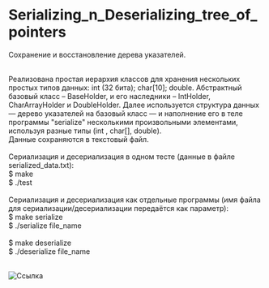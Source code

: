 # Serializing_n_Deserializing_tree_of_pointers

Cохранение и восстановление дерева указателей.<br><br>

Реализована простая иерархия классов для хранения нескольких простых типов данных: int (32 бита); char[10]; double. Абстрактный базовый класс – BaseHolder, и его наследники – IntHolder, CharArrayHolder и DoubleHolder. Далее используется структура данных — дерево указателей на базовый класс — и наполнение его в теле программы "serialize" несколькими произвольными элементами, используя разные типы (int , char[], double).<br>
Данные сохраняются в текстовый файл.<br><br>
Сериализация и десериализация в одном тесте (данные в файле serialized_data.txt):<br>
$ make<br>
$ ./test<br><br>
Сериализация и десериализация как отдельные программы (имя файла для сериализации/десериализации передаётся как параметр):<br>
$ make serialize<br>
$ ./serialize file_name<br><br>
$ make deserialize<br>
$ ./deserialize file_name<br><br>
<p><img src="https://lh3.googleusercontent.com/pw/AM-JKLUSUYYzqxk9PCfJFPkQdAAqGSD3rZ8Mk3iOXFpbfnceHd6LeiN9L2TDq-EsRRZnoma1PPzMPOLDwvV_CArIH5UTtKrX4_SGUfO_wYJXVyQakj3qsLydOFTrYwJQoAHvmGVG6czCouTVYxg_6zCrrMUJ=w470-h318-no?authuser=0" alt="Ссылка"></p>
